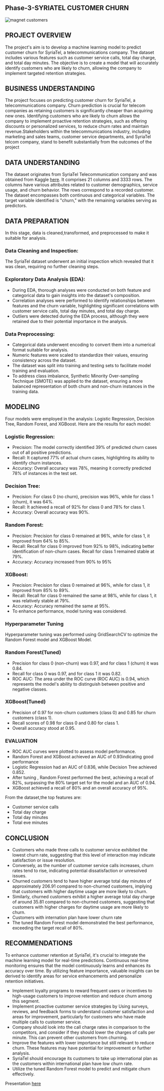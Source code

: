 ## Phase-3-SYRIATEL CUSTOMER CHURN


![magnet customers](https://github.com/neyyah/dsc-phase-3-project/assets/151524110/27d96704-cfca-4d2c-b5d7-713038850b2e)

## PROJECT OVERVIEW

The project's aim is to develop a machine learning model to predict customer churn for SyriaTel, a telecommunications company. The dataset includes various features such as customer service calls, total day charge, and total day minutes. The objective is to create a model that will accurately identify customers who are likely to churn, allowing the company to implement targeted retention strategies.

## BUSINESS UNDERSTANDING
The project focuses on predicting customer churn for SyriaTel, a telecommunications company. Churn prediction is crucial for telecom companies as retaining customers is significantly cheaper than acquiring new ones. Identifying customers who are likely to churn allows the company to implement proactive retention strategies, such as offering discounts or personalized services, to reduce churn rates and maintain revenue.Stakeholders within the telecommunications industry, including marketing and sales teams, customer service departments, and SyriaTel telcom company, stand to benefit substantially from the outcomes of the project

## DATA UNDERSTANDING
The dataset originates from SyriaTel Telecommunication company and was obtained from Kaggle [here](https://www.kaggle.com/datasets/becksddf/churn-in-telecoms-dataset). It comprises 21 columns and 3333 rows. The columns have various attributes related to customer demographics, service usage, and churn behavior. The rows correspond to a recorded customer. The dataset encompasses both continuous and categorical variables. The target variable identified is "churn," with the remaining variables serving as predictors.

## DATA PREPARATION
In this stage, data is cleaned,transformed, and preprocessed to make it suitable for analysis. 

### Data Cleaning and Inspection:

The SyriaTel dataset underwent an initial inspection which revealed that it was clean, requiring no further cleaning steps.

### Exploratory Data Analysis (EDA):

- During EDA, thorough analyses were conducted on both feature and categorical data to gain insights into the dataset's composition.
- Correlation analyses were performed to identify relationships between features and the churn variable, highlighting significant correlations with customer service calls, total day minutes, and total day charge.
- Outliers were detected during the EDA process, although they were retained due to their potential importance in the analysis.

### Data Preprocessing:

- Categorical data underwent encoding to convert them into a numerical format suitable for analysis.
- Numeric features were scaled to standardize their values, ensuring consistency across the dataset.
- The dataset was split into training and testing sets to facilitate model training and evaluation.
- To address class imbalance, Synthetic Minority Over-sampling Technique (SMOTE) was applied to the dataset, ensuring a more balanced representation of both churn and non-churn instances in the training data.

## MODELING
Four models were employed in the analysis: Logistic Regression, Decision Tree, Random Forest, and XGBoost. Here are the results for each model:

### Logistic Regression:

- Precision: The model correctly identified 39% of predicted churn cases out of all positive predictions.
- Recall: It captured 77% of actual churn cases, highlighting its ability to identify churn instances.
- Accuracy: Overall accuracy was 78%, meaning it correctly predicted 78% of instances in the test set.

### Decision Tree:

- Precision: For class 0 (no churn), precision was 96%, while for class 1 (churn), it was 64%.
- Recall: It achieved a recall of 92% for class 0 and 78% for class 1.
- Accuracy: Overall accuracy was 90%.

### Random Forest:

- Precision: Precision for class 0 remained at 96%, while for class 1, it improved from 64% to 85%.
- Recall: Recall for class 0 improved from 92% to 98%, indicating better identification of non-churn cases. Recall for class 1 remained stable at 79%.
- Accuracy: Accuracy increased from 90% to 95%

### XGBoost:

- Precision: Precision for class 0 remained at 96%, while for class 1, it improved from 85% to 89%.
- Recall: Recall for class 0 remained the same at 98%, while for class 1, it was relatively stable at 79%.
- Accuracy: Accuracy remained the same at 95%.
- To enhance performance, model tuning was considered.

### Hyperparameter Tuning
Hyperparameter tuning was performed using GridSearchCV to optimize the Random Forest model and XGBoost Model.

### Random Forest(Tuned)
- Precision for class 0 (non-churn) was 0.97, and for class 1 (churn) it was 0.84.
- Recall for class 0 was 0.97, and for class 1 it was 0.82.
- ROC AUC: The area under the ROC curve (ROC AUC) is 0.94, which represents the model's ability to distinguish between positive and negative classes.

### XGBoost(Tuned)
- Precision of 0.97 for non-churn customers (class 0) and 0.85 for churn customers (class 1).
- Recall scores of 0.98 for class 0 and 0.80 for class 1.
- Overall accuracy stood at 0.95.

### EVALUATION
- ROC AUC curves were plotted to assess model performance.
- Random Forest and XGBoost achieved an AUC of 0.93indicating good performance
- Logistic Regression had an AUC of 0.836, while Decision Tree achieved 0.852.
- After tuning , Random Forest performed the best, achieving a recall of 82%, surpassing the 80% target set for the model and an AUC of 0.94.
- XGBoost achieved a recall of 80% and an overall accuracy of 95%.

From the dataset,the top  features are:
- Customer service calls
- Total day charge
- Total day minutes
- Total eve minutes

## CONCLUSION
- Customers who made three calls to customer service exhibited the lowest churn rate, suggesting that this level of interaction may indicate satisfaction or issue resolution.
- Conversely, as the number of customer service calls increases, churn rates tend to rise, indicating potential dissatisfaction or unresolved issues.
- Churned customers tend to have higher average total day minutes of approximately 206.91 compared to non-churned customers, implying that customers with higher daytime usage are more likely to churn.
- Similarly, churned customers exhibit a higher average total day charge of around 35.81 compared to non-churned customers, suggesting that customers with higher charges for daytime usage are more likely to churn.
- Customers with internation plan have lower churn rate
- The tuned Random Forest model demonstrated the best performance, exceeding the target recall of 80%.

## RECOMMENDATIONS
To enhance customer retention at SyriaTel, it's crucial to integrate the machine learning model for real-time predictions. Continuous real-time monitoring ensures that the model continuously learns and enhances its accuracy over time. By utilizing feature importance, valuable insights can be derived to identify areas for service enhancements and personalize retention initiatives.

- Implement loyalty programs to reward frequent users or incentives to high-usage customers to improve retention and reduce churn among this segment.
- Implement proactive customer service strategies by Using surveys, reviews, and feedback forms to understand customer satisfaction and areas for improvement, particularly for customers who have made multiple calls to customer service.
- Company should look into the call charge rates in comparison to the competitors, and consider if they should lower the charges of calls per minute. This can prevent other customers from churning.
- Improve the features with lower importance but still relevant to reduce churn. These features may have potential for improvement or further analysis.
- SyriaTel should encourage its customers to take up international plan as the customers within international plan have low churn rate.
- Utilize the tuned Random Forest model to predict and mitigate churn effectively.

Presentation [here](https://www.canva.com/design/DAGPdAhb2IM/t7D8f66-ymvKdz4X5CNQBg/edit?utm_content=DAGPdAhb2IM&utm_campaign=designshare&utm_medium=link2&utm_source=sharebutton)




























